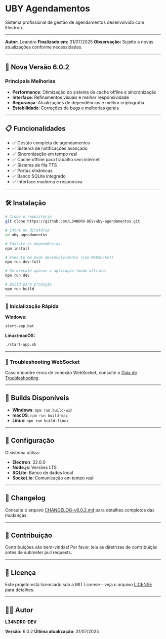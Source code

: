 # UBY Agendamentos

Sistema profissional de gestão de agendamentos desenvolvido com Electron.

---

**Autor:** Leandro
**Finalizado em:** 31/07/2025
**Observação:** Sujeito a novas atualizações conforme necessidades.

---

## 🚀 Nova Versão 6.0.2

### Principais Melhorias

* **Performance**: Otimização do sistema de cache offline e sincronização
* **Interface**: Refinamentos visuais e melhor responsividade
* **Segurança**: Atualizações de dependências e melhor criptografia
* **Estabilidade**: Correções de bugs e melhorias gerais

---

## 📋 Funcionalidades

* ✅ Gestão completa de agendamentos
* ✅ Sistema de notificações avançado
* ✅ Sincronização em tempo real
* ✅ Cache offline para trabalho sem internet
* ✅ Sistema de fila TTS
* ✅ Portas dinâmicas
* ✅ Banco SQLite integrado
* ✅ Interface moderna e responsiva

---

## 🛠️ Instalação

```bash
# Clone o repositório
git clone https://github.com/L34NDR0-DEV/uby-agendamentos.git

# Entre no diretório
cd uby-agendamentos

# Instale as dependências
npm install

# Execute em modo desenvolvimento (com WebSocket)
npm run dev-full

# Ou execute apenas a aplicação (modo offline)
npm run dev

# Build para produção
npm run build
```

---

### 🚀 Inicialização Rápida

**Windows:**

```bash
start-app.bat
```

**Linux/macOS:**

```bash
./start-app.sh
```

---

### 🔧 Troubleshooting WebSocket

Caso encontre erros de conexão WebSocket, consulte o [Guia de Troubleshooting](WEBSOCKET_TROUBLESHOOTING.md).

---

## 📆 Builds Disponíveis

* **Windows**: `npm run build-win`
* **macOS**: `npm run build-mac`
* **Linux**: `npm run build-linux`

---

## 🔧 Configuração

O sistema utiliza:

* **Electron**: 32.0.0
* **Node.js**: Versões LTS
* **SQLite**: Banco de dados local
* **Socket.io**: Comunicação em tempo real

---

## 📝 Changelog

Consulte o arquivo [CHANGELOG-v6.0.2.md](docs/CHANGELOG-v6.0.2.md) para detalhes completos das mudanças.

---

## 🤝 Contribuição

Contribuições são bem-vindas! Por favor, leia as diretrizes de contribuição antes de submeter pull requests.

---

## 📄 Licença

Este projeto está licenciado sob a MIT License - veja o arquivo [LICENSE](LICENSE) para detalhes.

---

## 👨‍💻 Autor

**L34NDR0-DEV**

**Versão:** 6.0.2
**Última atualização:** 31/07/2025
